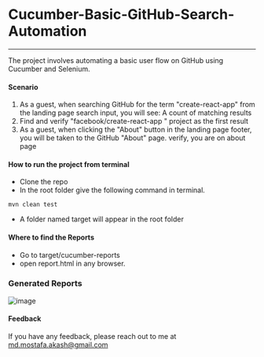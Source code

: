 # Cucumber-Basic-GitHub-Search-Automation

---
The project involves automating a basic user flow on GitHub using Cucumber and Selenium. 

#### Scenario
1. As a guest, when searching GitHub for the term "create-react-app" from the landing page search input, you will see: A count of matching results
2. Find and verify "facebook/create-react-app " project as the first result
3. As a guest, when clicking the "About" button in the landing page footer, you will be taken to the GitHub "About" page. verify, you are on about page

#### How to run the project from terminal
* Clone the repo
* In the root folder give the following command in terminal.
```
mvn clean test
```
* A folder named target will appear in the root folder

#### Where to find the Reports
* Go to target/cucumber-reports
* open report.html in any browser. 

### Generated Reports
![image](https://user-images.githubusercontent.com/41513761/223740041-eea0bc83-6510-4367-8555-59f3bd92f64f.png)


#### Feedback
If you have any feedback, please reach out to me at md.mostafa.akash@gmail.com
